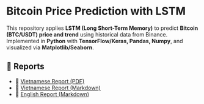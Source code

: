 # Bitcoin Price Prediction with LSTM

This repository applies **LSTM (Long Short-Term Memory)** to predict **Bitcoin (BTC/USDT) price and trend** using historical data from Binance.  
Implemented in **Python** with **TensorFlow/Keras, Pandas, Numpy**, and visualized via **Matplotlib/Seaborn**.  

## 📑 Reports
- 📄 [Vietnamese Report (PDF)](https://github.com/bush-le/btc-price-prediction-lstm/blob/main/BTC_Prediction_Report.pdf)
- 📄 [Vietnamese Report (Markdown)](https://github.com/bush-le/btc-price-prediction-lstm/blob/main/Bitcoin_LSTM_Report_Vietnamese.markdown)
- 📄 [English Report (Markdown)](https://github.com/bush-le/btc-price-prediction-lstm/blob/main/Bitcoin_LSTM_Report_English.markdown)
